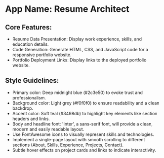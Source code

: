 # **App Name**: Resume Architect

## Core Features:

- Resume Data Presentation: Display work experience, skills, and education details.
- Code Generation: Generate HTML, CSS, and JavaScript code for a responsive portfolio website.
- Portfolio Deployment Links: Display links to the deployed portfolio website.

## Style Guidelines:

- Primary color: Deep midnight blue (#2c3e50) to evoke trust and professionalism.
- Background color: Light grey (#f0f0f0) to ensure readability and a clean backdrop.
- Accent color: Soft teal (#3498db) to highlight key elements like section headers and links.
- Body and headline font: 'Inter', a sans-serif font, will provide a clean, modern and easily readable layout.
- Use FontAwesome icons to visually represent skills and technologies.
- Implement a single-page layout with smooth scrolling to different sections (About, Skills, Experience, Projects, Contact).
- Subtle hover effects on project cards and links to indicate interactivity.